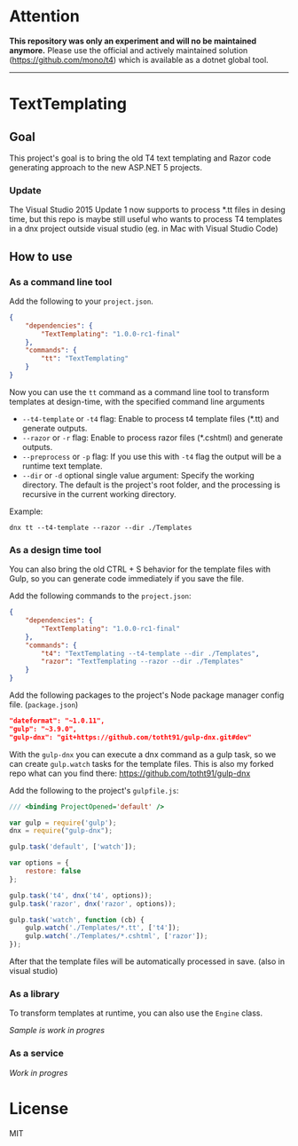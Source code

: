 # Attention

**This repository was only an experiment and will no be maintained anymore.** Please use the official and actively maintained solution (https://github.com/mono/t4) which is available as a dotnet global tool. 

-------------------------------

# TextTemplating
## Goal
This project's goal is to bring the old T4 text templating and Razor code generating approach to the new ASP.NET 5 projects.

### Update 
The Visual Studio 2015 Update 1 now supports to process *.tt files in desing time, but this repo is maybe still useful who wants to process T4 templates in a dnx project outside visual studio (eg. in Mac with Visual Studio Code)

## How to use
### As a command line tool
Add the following to your `project.json`.

```JSON
{
    "dependencies": {
        "TextTemplating": "1.0.0-rc1-final"
    },
    "commands": {
        "tt": "TextTemplating"
    }
}
```

Now you can use the `tt` command as a command line tool to transform templates at design-time, with the specified command line arguments   

- `--t4-template` or `-t4` flag: Enable to process t4 template files (*.tt) and generate outputs.
- `--razor` or `-r` flag: Enable to process razor files (*.cshtml) and generate outputs.
- `--preprocess` or `-p` flag: If you use this with `-t4` flag the output will be a runtime text template.
- `--dir` or `-d` optional single value argument: Specify the working directory. The default is the project's root folder, and the processing is recursive in the current working directory.

Example:
```Batchfile
dnx tt --t4-template --razor --dir ./Templates
```

### As a design time tool
You can also bring the old CTRL + S behavior for the template files with Gulp, so you can generate code immediately if you save the file.

Add the following commands to the `project.json`:

```JSON
{
    "dependencies": {
        "TextTemplating": "1.0.0-rc1-final"
    },
    "commands": {
        "t4": "TextTemplating --t4-template --dir ./Templates",
        "razor": "TextTemplating --razor --dir ./Templates"
    }
}
```

Add the following packages to the project's Node package manager config file. (`package.json`)

```JSON
"dateformat": "~1.0.11",
"gulp": "~3.9.0",
"gulp-dnx": "git+https://github.com/totht91/gulp-dnx.git#dev"
```
With the `gulp-dnx` you can execute a dnx command as a gulp task, so we can create `gulp.watch` tasks for the template files. This is also my forked repo what can you find there: https://github.com/totht91/gulp-dnx

Add the following to the project's `gulpfile.js`:
```JavaScript
/// <binding ProjectOpened='default' />

var gulp = require('gulp');
dnx = require("gulp-dnx");

gulp.task('default', ['watch']);

var options = {
    restore: false
};

gulp.task('t4', dnx('t4', options));
gulp.task('razor', dnx('razor', options));

gulp.task('watch', function (cb) {
    gulp.watch('./Templates/*.tt', ['t4']);
    gulp.watch('./Templates/*.cshtml', ['razor']);
});
```

After that the template files will be automatically processed in save. (also in visual studio) 


### As a library
To transform templates at runtime, you can also use the `Engine` class.

*Sample is work in progres*

### As a service
*Work in progres*

# License
MIT
